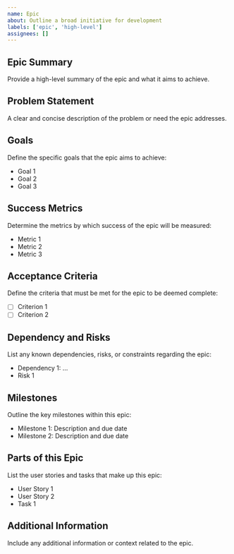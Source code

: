 ```yaml
---
name: Epic
about: Outline a broad initiative for development
labels: ['epic', 'high-level']
assignees: []
---
```


## Epic Summary
Provide a high-level summary of the epic and what it aims to achieve.

## Problem Statement
A clear and concise description of the problem or need the epic addresses.

## Goals
Define the specific goals that the epic aims to achieve:
- Goal 1
- Goal 2
- Goal 3

## Success Metrics
Determine the metrics by which success of the epic will be measured:
- Metric 1
- Metric 2
- Metric 3

## Acceptance Criteria
Define the criteria that must be met for the epic to be deemed complete:
- [ ] Criterion 1
- [ ] Criterion 2

## Dependency and Risks
List any known dependencies, risks, or constraints regarding the epic:
- Dependency 1: ...
- Risk 1

## Milestones
Outline the key milestones within this epic:
- Milestone 1: Description and due date
- Milestone 2: Description and due date

## Parts of this Epic
List the user stories and tasks that make up this epic:
- User Story 1
- User Story 2
- Task 1

## Additional Information
Include any additional information or context related to the epic.
